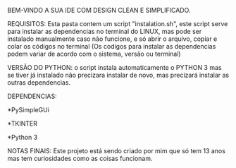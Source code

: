 BEM-VINDO A SUA IDE COM DESIGN CLEAN E SIMPLIFICADO.

REQUISITOS:
   Esta pasta contem um script "instalation.sh", este script serve para instalar as dependencias no terminal do LINUX, mas pode ser instalado manualmente caso não funcione, e só abrir o arquivo, copiar e colar os códigos no terminal (Os codigos para instalar as dependencias podem variar de acordo com o sistema, versão ou terminal)

VERSÃO DO PYTHON:
   o script instala automaticamente o PYTHON 3 mas se tiver já instalado não precizara instalar de novo, mas precizará instalar as outras dependencias.
   
DEPENDENCIAS:

*PySimpleGUi

*TKINTER

*Python 3

NOTAS FINAIS:
Este projeto está sendo criado por mim que só tem 13 anos mas tem curiosidades como as coisas funcionam.
